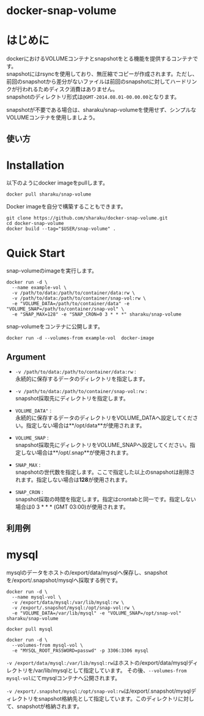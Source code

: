 docker-snap-volume
==================

# はじめに
dockerにおけるVOLUMEコンテナとsnapshotをとる機能を提供するコンテナです。  
snapshotにはrsyncを使用しており、無圧縮でコピーが作成されます。ただし、前回のsnapshotから差分がないファイルは前回のsnapshotに対してハードリンクが行われるためディスク消費はありません。  
snapshotのディレクトリ形式は`@GMT-2014.08.01-00.00.00`となります。

snapshotが不要である場合は、sharaku/snap-volumeを使用せず、シンプルなVOLUMEコンテナを使用しましよう。

使い方
------
# Installation
以下のようにdocker imageをpullします。

    docker pull sharaku/snap-volume

Docker imageを自分で構築することもできます。

    git clone https://github.com/sharaku/docker-snap-volume.git
    cd docker-snap-volume
    docker build --tag="$USER/snap-volume" .

# Quick Start
snap-volumeのimageを実行します。

    docker run -d \
      --name example-vol \
      -v /path/to/data:/path/to/container/data:rw \
      -v /path/to/data:/path/to/container/snap-vol:rw \
      -e "VOLUME_DATA=/path/to/container/data" -e "VOLUME_SNAP=/path/to/container/snap-vol" \
      -e "SNAP_MAX=128" -e "SNAP_CRON=0 3 * * *" sharaku/snap-volume

snap-volumeをコンテナに公開します。

    docker run -d --volumes-from example-vol  docker-image

## Argument

+   `-v /path/to/data:/path/to/container/data:rw` :  
    永続的に保存するデータのディレクトリを指定します。
 
+   `-v /path/to/data:/path/to/container/snap-vol:rw` :  
    snapshot採取先にディレクトリを指定します。

+   `VOLUME_DATA"` :  
    永続的に保存するデータのディレクトリをVOLUME_DATAへ設定してください。指定しない場合は**/opt/data**が使用されます。

+   `VOLUME_SNAP` :  
    snapshot採取先にディレクトリをVOLUME_SNAPへ設定してください。指定しない場合は**/opt/.snap**が使用されます。

+   `SNAP_MAX` :  
    snapshotの世代数を指定します。ここで指定した以上のsnapshotは削除されます。指定しない場合は**128**が使用されます。

+   `SNAP_CRON` :  
    snapshot採取の時間を指定します。指定はcrontabと同一です。指定しない場合は0 3 * * * (GMT 03:00)が使用されます。

利用例
------
# mysql
mysqlのデータをホストの/export/data/mysqlへ保存し、snapshotを/export/.snapshot/mysqlへ採取する例です。

    docker run -d \
      --name mysql-vol \
      -v /export/data/mysql:/var/lib/mysql:rw \
      -v /export/.snapshot/mysql:/opt/snap-vol:rw \
      -e "VOLUME_DATA=/var/lib/mysql" -e "VOLUME_SNAP=/opt/snap-vol" sharaku/snap-volume

    docker pull mysql

    docker run -d \
      --volumes-from mysql-vol \
      -e "MYSQL_ROOT_PASSWORD=passwd" -p 3306:3306 mysql

`-v /export/data/mysql:/var/lib/mysql:rw`はホストの/export/data/mysqlディレクトリを/var/lib/mysqlとして指定しています。
その後、`--volumes-from mysql-vol`にてmysqlコンテナへ公開されます。

`-v /export/.snapshot/mysql:/opt/snap-vol:rw`は/export/.snapshot/mysqlディレクトリをsnapshot格納先として指定しています。このディレクトリに対して、snapshotが格納されます。

